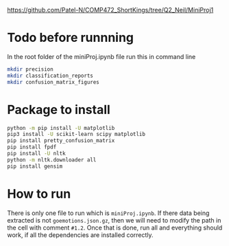 https://github.com/Patel-N/COMP472_ShortKings/tree/Q2_Neil/MiniProj1

# Todo before runnning
In the root folder of the miniProj.ipynb file run this in command line
```sh
mkdir precision
mkdir classification_reports
mkdir confusion_matrix_figures
```


# Package to install

```sh
python -m pip install -U matplotlib
pip3 install -U scikit-learn scipy matplotlib
pip install pretty_confusion_matrix
pip install fpdf
pip install -U nltk
python -m nltk.downloader all
pip install gensim
```

# How to run
There is only one file to run which is `miniProj.ipynb`. If there data being extracted is not `goemotions.json.gz`, then we will need to modify the path in the cell with comment `#1.2`. Once that is done, run all and everything should work, if all the dependencies are installed correctly.
